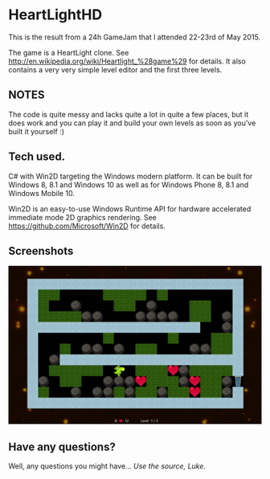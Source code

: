 # HeartLightHD
This is the result from a 24h GameJam that I attended 22-23rd of May 2015.

The game is a HeartLight clone. See http://en.wikipedia.org/wiki/Heartlight_%28game%29 for details.
It also contains a very very simple level editor and the first three levels.

## NOTES
The code is quite messy and lacks quite a lot in quite a few places, but it does work and you can play it and build your own levels as soon as you've built it yourself :)

## Tech used.
C# with Win2D targeting the Windows modern platform. It can be built for Windows 8, 8.1 and Windows 10 as well as for Windows Phone 8, 8.1 and Windows Mobile 10.

Win2D is an easy-to-use Windows Runtime API for hardware accelerated immediate mode 2D graphics rendering. See https://github.com/Microsoft/Win2D for details. 

## Screenshots
![Alt text](https://raw.githubusercontent.com/SneWs/HeartLightHD/master/Screenshot001.png "Screenshot 001")

## Have any questions?
Well, any questions you might have... _Use the source, Luke._
